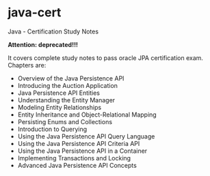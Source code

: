 java-cert
=========

Java - Certification Study Notes

<strong>Attention: deprecated!!!</strong>

It covers complete study notes to pass oracle JPA certification exam. Chapters are:
- Overview of the Java Persistence API
- Introducing the Auction Application
- Java Persistence API Entities
- Understanding the Entity Manager
- Modeling Entity Relationships
- Entity Inheritance and Object-Relational Mapping
- Persisting Enums and Collections
- Introduction to Querying
- Using the Java Persistence API Query Language
- Using the Java Persistence API Criteria API
- Using the Java Persistence API in a Container
- Implementing Transactions and Locking
- Advanced Java Persistence API Concepts
